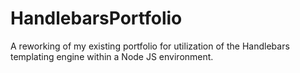 # HandlebarsPortfolio
A reworking of my existing portfolio for utilization of the Handlebars templating engine within a Node JS environment.
